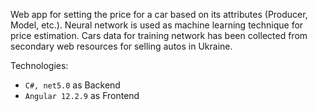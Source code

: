 Web app for setting the price for a car based on its attributes (Producer, Model, etc.). Neural network is used as machine learning technique for price estimation. Cars data for training network has been collected from secondary web resources for selling autos in Ukraine.

Technologies:

- `C#, net5.0` as Backend
- `Angular 12.2.9` as Frontend
